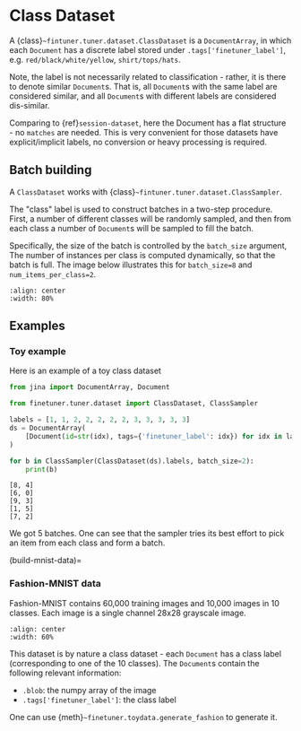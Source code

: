 # Class Dataset

A {class}`~fintuner.tuner.dataset.ClassDataset` is a `DocumentArray`, in which each `Document` has a discrete label stored under `.tags['finetuner_label']`, e.g. `red/black/white/yellow`, `shirt/tops/hats`.

Note, the label is not necessarily related to classification - rather, it is there to denote similar `Document`s. That is, all `Document`s with the same label are considered similar, and all `Document`s with different labels are considered dis-similar.

Comparing to {ref}`session-dataset`, here the Document has a flat structure - no `matches` are needed. This is very convenient for those datasets have explicit/implicit labels, no conversion or heavy processing is required.  

## Batch building

A `ClassDataset` works with {class}`~fintuner.tuner.dataset.ClassSampler`. 

The "class" label is used to construct batches in a two-step  procedure. First, a number of different classes will be randomly sampled, and then from each class a number of `Document`s will be sampled to fill the batch.

Specifically, the size of the batch is controlled by the `batch_size` argument, The number of instances per class is computed dynamically, so that the batch is full. The image below illustrates this for `batch_size=8` and `num_items_per_class=2`.

```{figure} ../class-dataset.png
:align: center
:width: 80%
```

## Examples

### Toy example
Here is an example of a toy class dataset

```python
from jina import DocumentArray, Document

from finetuner.tuner.dataset import ClassDataset, ClassSampler

labels = [1, 1, 2, 2, 2, 2, 2, 3, 3, 3, 3, 3]
ds = DocumentArray(
    [Document(id=str(idx), tags={'finetuner_label': idx}) for idx in labels]
)

for b in ClassSampler(ClassDataset(ds).labels, batch_size=2):
    print(b)
```

```text
[8, 4]
[6, 0]
[9, 3]
[1, 5]
[7, 2]
```

We got 5 batches. One can see that the sampler tries its best effort to pick an item from each class and form a batch.

(build-mnist-data)=
### Fashion-MNIST data

Fashion-MNIST contains 60,000 training images and 10,000 images in 10 classes. Each image is a single channel 28x28 grayscale image.


```{figure} ../fashion-mnist-sprite.png
:align: center
:width: 60%
```

This dataset is by nature a class dataset - each `Document` has a class label (corresponding to one of the 10 classes). The `Document`s contain the following relevant information:

- `.blob`: the numpy array of the image
- `.tags['finetuner_label']`: the class label

One can use {meth}`~finetuner.toydata.generate_fashion` to generate it.
